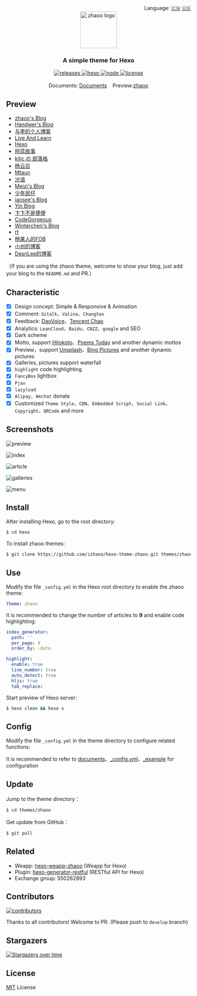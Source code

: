 <div align="right">
  Language:
  <a title="简体中文" href="https://github.com/izhaoo/hexo-theme-zhaoo/blob/master/README.md">🇨🇳</a>
  <a title="English" href="https://github.com/izhaoo/hexo-theme-zhaoo/blob/master/README_EN.md">🇺🇸</a>
</div>

<div align="center">
  <a href="https://github.com/izhaoo/hexo-theme-zhaoo/" target="_blank" rel="noopener noreferrer">
    <img src="./source/images/icons/zhaoo-logo.png" alt="zhaoo logo" width="100">
  </a>
</div>

<h3 align="center">A simple theme for Hexo</h3>  

<div align="center">
  <a href="https://github.com/izhaoo/hexo-theme-zhaoo/releases" target="_blank" rel="noopener noreferrer">
    <img alt="releases" src="https://img.shields.io/badge/releases-v2.0.0-blue.svg?style=flat-square&longCache=true">
  </a>
  <a href="https://hexo.io" target="_blank" rel="noopener noreferrer">
    <img alt="hexo" src="https://img.shields.io/badge/hexo-%3E=4.0.0-blue.svg?style=flat-square&logo=hexo&longCache=true">
  </a>
  <a href="https://nodejs.org" target="_blank" rel="noopener noreferrer">
    <img alt="node" src="https://img.shields.io/badge/node-%3E=10.9.0-green.svg?style=flat-square&logo=Node.js&longCache=true">
  </a>
  <a href="(https://github.com/izhaoo/hexo-theme-zhaoo/blob/master/LICENSE" target="_blank" rel="noopener noreferrer">
    <img alt="license" src="https://img.shields.io/badge/license-MIT-green.svg?style=flat-square&longCache=true">
  </a>
</div>

<br/>

<div align="center">
  Documents: <a href="https://www.izhaoo.com/2020/05/05/hexo-theme-zhaoo-doc/" target="_blank" rel="noopener noreferrer">Documents</a>&nbsp;&nbsp;&nbsp;&nbsp;Preview:<a href="https://www.izhaoo.com/" target="_blank" rel="noopener noreferrer">zhaoo</a>
</div>

## Preview

- [zhaoo's Blog](https://www.izhaoo.com)
- [Handwer's Blog](https://blog.handwer-std.top/)
- [与李的个人博客](https://blog.javayuli.cn)
- [Live And Learn](https://kangshitao.github.io/)
- [Hexo](https://www.actor360.xyz/)
- [阿蓝故事](https://blog.zhangxiaocai.cn/)
- [kilic の 部落格](https://kilicmu.github.io/)
- [杨云召](https://flywith24.gitee.io/)
- [Mtaun](https://mtaun.top/)
- [汐语](https://xywangb.cn/)
- [Meizi's Blog](http://www.meizia.net/)
- [少年民仔](https://www.feminzai.com/)
- [iaosee's Blog](https://www.iaosee.com/)
- [Yin Blog](http://xuzhimo.top/)
- [卞卞不是便便](https://www.bianxr.com/)
- [CodeGorgeous](https://codegorgeous.github.io/)
- [Winterchen's Blog](https://blog.winterchen.com/)
- [rt](https://rt95.gitee.io)
- [杨某人的FOB](http://www.yzpdot.com/)
- [小州的博客](http://xiaozhoujun.gitee.io/)
- [DesnLee的博客](https://www.desnlee.com/)

（If you are using the zhaoo theme, welcome to show your blog, just add your blog to the `README.md` and PR.）

## Characteristic

- [x] Design concept: Simple & Responsive & Animation
- [x] Comment: `Gitalk`、`Valine`、`ChangYan`
- [x] Feedback: [DaoVoice](http://www.daovoice.io/)、[Tencent Chao](https://txc.qq.com/)
- [x] Analytics: `LeanCloud`、`Baidu`、`CNZZ`、`google` and SEO
- [x] Dark scheme
- [x] Motto, support [Hitokoto](https://hitokoto.cn/)、[Poems Today](https://www.jinrishici.com/) and another dynamic mottos
- [x] Preview，support [Unsplash](https://unsplash.com/)、[Bing Pictures](https://cn.bing.com/) and another dynamic pictures
- [x] Galleries, pictures support waterfall
- [x] `highlight` code highlighting
- [x] `FancyBox` lightbox
- [x] `Pjax`
- [x] `lazyload`
- [x] `Alipay, Wechat` donate
- [x] Customized `Theme Style`、`CDN`、`Embedded Script`、`Social Link`、`Copyright`、`QRCode` and more

## Screenshots

![preview](./screenshots/preview.png)

![index](./screenshots/index.png)

![article](./screenshots/article.png)

![galleries](./screenshots/galleries.png)

![menu](./screenshots/menu.png)

## Install

After installing Hexo, go to the root directory:

```bash
$ cd hexo
```

To install zhaoo themes:

```bash
$ git clone https://github.com/izhaoo/hexo-theme-zhaoo.git themes/zhaoo
```

## Use

Modify the file `_config.yml` in the Hexo root directory to enable the zhaoo theme:

```yml
theme: zhaoo
```

It is recommended to change the number of articles to **9** and enable code highlighting:

```yml
index_generator:
  path: ''
  per_page: 9
  order_by: -date

highlight:
  enable: true
  line_number: true
  auto_detect: true
  hljs: true
  tab_replace:
```

Start preview of Hexo server:

```bash
$ hexo clean && hexo s
```

## Config

Modify the file `_config.yml` in the theme directory to configure related functions:

It is recommended to refer to [documents](https://www.izhaoo.com/2020/05/05/hexo-theme-zhaoo-doc/)、[_config.yml](https://github.com/izhaoo/hexo-theme-zhaoo/blob/master/_config.yml)、[_example](https://github.com/izhaoo/hexo-theme-zhaoo/tree/master/_example) for configuration

## Update

Jump to the theme directory：

```bash
$ cd themes/zhaoo
```

Get update from GitHub：

```bash
$ git pull
```

## Related

* Weapp: [hexo-weapp-zhaoo](https://github.com/izhaoo/hexo-weapp-zhaoo) (Weapp for Hexo)
* Plugin: [hexo-generator-restful](https://github.com/izhaoo/hexo-generator-restful) (RESTful API for Hexo)
* Exchange group: 550262893

## Contributors

[![contributors](https://opencollective.com/hexo-theme-zhaoo/contributors.svg?button=false)](https://github.com/izhaoo/hexo-theme-zhaoo/graphs/contributors)

Thanks to all contributors! Welcome to PR. (Please push to `develop` branch)

## Stargazers

[![Stargazers over time](https://starchart.cc/izhaoo/hexo-theme-zhaoo.svg)](https://starchart.cc/izhaoo/hexo-theme-zhaoo)

## License

[MIT](https://github.com/izhaoo/hexo-theme-zhaoo/blob/master/LICENSE) License
